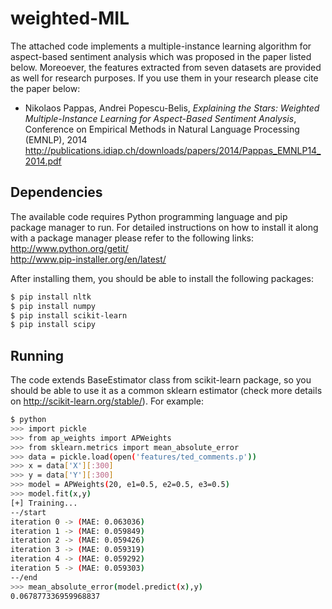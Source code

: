 weighted-MIL
======================
The attached code implements a multiple-instance learning algorithm for aspect-based 
sentiment analysis which was proposed in the paper listed below. Moreoever, the features 
extracted from seven datasets are provided as well for research purposes. If you use 
them in your research please cite the paper below:

<ul><li>Nikolaos Pappas, Andrei Popescu-Belis, <i>Explaining the Stars: Weighted Multiple-Instance Learning for Aspect-Based Sentiment Analysis</i>, Conference on Empirical Methods in Natural Language Processing (EMNLP), 2014
<br /> <a href="http://publications.idiap.ch/downloads/papers/2014/Pappas_EMNLP14_2014.pdf" target="_blank">http://publications.idiap.ch/downloads/papers/2014/Pappas_EMNLP14_2014.pdf</a>
</li></ul>

Dependencies
------------
The available code requires Python programming language and pip package manager to run. 
For detailed instructions on how to install it along with a package manager please refer 
to the following links: <br />
http://www.python.org/getit/ <br />
http://www.pip-installer.org/en/latest/

After installing them, you should be able to install the following packages: <br />
```bash
$ pip install nltk  
$ pip install numpy 
$ pip install scikit-learn
$ pip install scipy
```

Running
------------
The code extends BaseEstimator class from scikit-learn package, so you should be able to use it as a common sklearn estimator (check more details on http://scikit-learn.org/stable/). For example:
```bash
$ python
>>> import pickle
>>> from ap_weights import APWeights
>>> from sklearn.metrics import mean_absolute_error
>>> data = pickle.load(open('features/ted_comments.p'))
>>> x = data['X'][:300]
>>> y = data['Y'][:300]
>>> model = APWeights(20, e1=0.5, e2=0.5, e3=0.5)
>>> model.fit(x,y)
[+] Training...
--/start
iteration 0 -> (MAE: 0.063036) 
iteration 1 -> (MAE: 0.059849) 
iteration 2 -> (MAE: 0.059426) 
iteration 3 -> (MAE: 0.059319) 
iteration 4 -> (MAE: 0.059292) 
iteration 5 -> (MAE: 0.059303) 
--/end
>>> mean_absolute_error(model.predict(x),y)
0.067877336959968837
```
